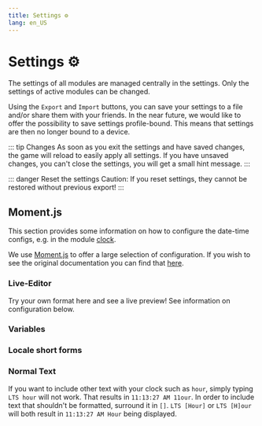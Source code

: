 ```yaml
---
title: Settings ⚙️
lang: en_US
---
```


# Settings ⚙️

The settings of all modules are managed centrally in the settings. Only the settings of active modules can be changed.

Using the `Export` and `Import` buttons, you can save your settings to a file and/or share them with your friends. In the near future, we would like to offer the possibility to save settings profile-bound. This means that settings are then no longer bound to a device.

::: tip Changes
As soon as you exit the settings and have saved changes, the game will reload to easily apply all settings.
If you have unsaved changes, you can't close the settings, you will get a small hint message.
:::

::: danger Reset the settings
Caution: If you reset settings, they cannot be restored without previous export!
:::


## Moment.js
This section provides some information on how to configure the date-time configs, e.g. in the module [clock](modules/clock.md).

We use [Moment.js](https://momentjs.com) to offer a large selection of configuration. If you wish to see the original documentation you can find that [here](https://momentjscom.readthedocs.io/en/latest/moment/04-displaying/01-format/).

### Live-Editor
Try your own format here and see a live preview! See information on configuration below.

<momentjs-preview/>

### Variables
<momentjs-variables/>

### Locale short forms
<momentjs-shorts/>

### Normal Text
If you want to include other text with your clock such as `hour`, simply typing `LTS hour` will not work. That results in `11:13:27 AM 11our`. In order to include text that shouldn't be formatted, surround it in `[]`. `LTS [Hour]` or `LTS [H]our` will both result in `11:13:27 AM Hour` being displayed.

<!-- ==START_FOOTER== Do NOT edit anything below this line! Any edits will be removed as content is auto generated! -->
[lssm.status]: https://status.lss-manager.de/
[lssm.discord]: https://discord.gg/RcTNjpB
[lssm.userscript]: https://v4.lss-manager.de/lssm-v4.user.js
[lssm.donations]: https://donate.lss-manager.de/
[docs]: https://docs.lss-manager.de/
[docs.home]: /en_US/
[docs.apps]: /en_US/apps.md
[docs.appstore]: /en_US/appstore.md
[docs.bugs]: /en_US/bugs.md
[docs.error_report]: /en_US/error_report.md
[docs.faq]: /en_US/faq.md
[docs.metadata]: /en_US/metadata.md
[docs.other]: /en_US/other.md
[docs.settings]: /en_US/settings.md
[docs.suggestions]: /en_US/suggestions.md
[docs.support]: /en_US/support.md
[games.self]: https://missionchief.com
[tampermonkey]: https://tampermonkey.net/
[github]: https://github.com/LSS-Manager/LSSM-V.4
[github.issues]: https://github.com/LSS-Manager/LSSM-V.4/issues
[github.issues.open]: https://github.com/LSS-Manager/LSSM-V.4/issues?q=is%3Aissue+is%3Aopen+label%3Abug